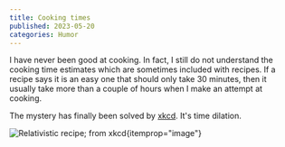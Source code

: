 ```yaml
---
title: Cooking times
published: 2023-05-20
categories: Humor
---
```


I have never been good at cooking.
In fact, I still do not understand the cooking time estimates
which are sometimes included with recipes.
If a recipe says it is an easy one that should only take 30 minutes,
then it usually take more than a couple of hours when I make an attempt at cooking.

<!--more-->

The mystery has finally been solved by [xkcd](https://xkcd.com/).
It's time dilation.

![Relativistic recipe; from [xkcd](https://xkcd.com/2767/)](recipe_relativity.png){itemprop="image"}
